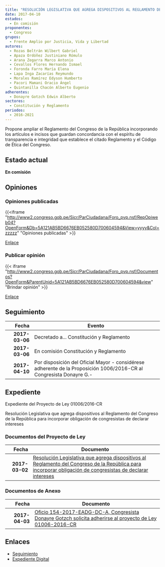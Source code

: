 ```yaml
---
title: "RESOLUCIÓN LEGISLATIVA QUE AGREGA DISPOSITIVOS AL REGLAMENTO DEL CONGRESO DE LA REPÚBLICA PARA INCORPORAR OBLIGACIÓN DE CONGRESISTAS DE DECLARAR INTERESES"
date: 2017-04-10
estados: 
  - En comisión
proponentes: 
  - Congreso
grupos: 
  - Frente Amplio por Justicia, Vida y Libertad
autores: 
  - Rozas Beltrán Wilbert Gabriel
  - Apaza Ordóñez Justiniano Rómulo
  - Arana Zegarra Marco Antonio
  - Cevallos Flores Hernando Ismael
  - Foronda Farro María Elena
  - Lapa Inga Zacarías Reymundo
  - Morales Ramírez Edyson Humberto
  - Pacori Mamani Oracio Ángel
  - Quintanilla Chacón Alberto Eugenio
adherentes: 
  - Donayre Gotzch Edwin Alberto
sectores: 
  - Constitución y Reglamento
periodos: 
  - 2016-2021
---
```


Propone ampliar el Reglamento del Congreso de la República incorporando los artículos e incisos que guardan concordancia con el espíritu de transparencia e integridad que establece el citado Reglamento y el Código de Ética del Congreso.


## Estado actual

**En comisión**

## Opiniones

### Opiniones publicadas

{{<iframe "http://www2.congreso.gob.pe/Sicr/ParCiudadana/Foro_pvp.nsf/RepOpiweb04?OpenForm&Db=5A121AB5BD6676EB052580D700604594&View=yyyy&Col=zzzzz" "Opiniones publicadas" >}}

[Enlace](http://www2.congreso.gob.pe/Sicr/ParCiudadana/Foro_pvp.nsf/RepOpiweb04?OpenForm&Db=5A121AB5BD6676EB052580D700604594&View=yyyy&Col=zzzzz)
### Publicar opinión

{{< iframe "http://www2.congreso.gob.pe/Sicr/ParCiudadana/Foro_pvp.nsf/Documentos?OpenForm&ParentUnid=5A121AB5BD6676EB052580D700604594&view" "Brindar opinión" >}}

[Enlace](http://www2.congreso.gob.pe/Sicr/ParCiudadana/Foro_pvp.nsf/Documentos?OpenForm&ParentUnid=5A121AB5BD6676EB052580D700604594&view)

## Seguimiento

| Fecha | Evento |
|------:|--------|
| **2017-03-06** | Decretado a... Constitución y Reglamento|
| **2017-03-06** | En comisión Constitución y Reglamento|
| **2017-04-10** | Por disposición del Oficial Mayor - considérese adherente de la Proposición 1006/2016-CR al Congresista Donayre G.-|


## Expediente

Expediente del Proyecto de Ley 01006/2016-CR

Resolución Legislativa que agrega dispositivos al Reglamento del Congreso de la República para incorporar obligación de congresistas de declarar intereses


### Documentos del Proyecto de Ley

| Fecha | Documento |
|------:|--------|
| **2017-03-02** | [Resolución Legislativa que agrega dispositivos al Reglamento del Congreso de la República para incorporar obligación de congresistas de declarar intereses](http://www.leyes.congreso.gob.pe/Documentos/2016_2021/Proyectos_de_Ley_y_de_Resoluciones_Legislativas/PL0100620170302.PDF) |

### Documentos de Anexo

| Fecha | Documento |
|------:|--------|
| **2017-04-03** | [Oficio 154-2017-EADG-DC-A, Congresista Donayre Gotzch solicita adherirse al proyecto de Ley 01006-2016-CR](http://www.leyes.congreso.gob.pe/Documentos/2016_2021/Oficios/Congresistas/OFICIO-154-2017-EADG-DC-A.pdf) |

## Enlaces 

- [Seguimiento](http://www2.congreso.gob.pe/Sicr/TraDocEstProc/CLProLey2016.nsf/f7fff46988ca05b1052578e100829cc7/cffad18105682cd9052580d700668dbd?OpenDocument)
- [Expediente Digital](http://www2.congreso.gob.pehttp://www2.congreso.gob.pe/Sicr/TraDocEstProc/CLProLey2016.nsf/f7fff46988ca05b1052578e100829cc7/cffad18105682cd9052580d700668dbd?OpenDocument&Click=05257FB7005EB655.eb71d0cf91d8294e05256cdf006b5706/$Body/0.1C6C)
